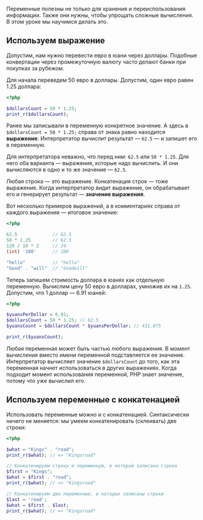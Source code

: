 Переменные полезны не только для хранения и переиспользования информации. Также они нужны, чтобы упрощать сложные вычисления. В этом уроке мы научимся делать это.

## Используем выражение

Допустим, нам нужно перевести евро в юани через доллары. Подобные конвертации через промежуточную валюту часто делают банки при покупках за рубежом.

Для начала переведем 50 евро в доллары. Допустим, один евро равен 1.25 доллара:

```php
<?php

$dollarsCount = 50 * 1.25;
print_r($dollarsCount);
```

Ранее мы записывали в переменную конкретное значение. А здесь в `$dollarsCount = 50 * 1.25;` справа от знака равно находится **выражение**. Интерпретатор вычислит результат — `62.5` — и запишет его в переменную.

Для интерпретатора неважно, что перед ним: `62.5` или `50 * 1.25`. Для него оба варианта — выражения, которые надо вычислить. И они вычисляются в одно и то же значение — `62.5`.

Любая строка — это выражение. Конкатенация строк — тоже выражение. Когда интерпретатор видит выражение, он обрабатывает его и генерирует результат — **значение выражения**.

Вот несколько примеров выражений, а в комментариях справа от каждого выражения — итоговое значение:

```php
<?php

62.5             // 62.5
50 * 1.25        // 62.5
120 / 10 * 2     // 24
(int) '100'      // 100

"hello"          // "hello"
"Good" . "will"  // "Goodwill"
```

Теперь запишем стоимость доллара в юанях как отдельную переменную. Вычислим цену 50 евро в долларах, умножив их на `1.25`. Допустим, что 1 доллар — 6.91 юаней:

```php
<?php

$yuansPerDollar = 6.91;
$dollarsCount = 50 * 1.25; // 62.5
$yuansCount = $dollarsCount * $yuansPerDollar; // 431.875

print_r($yuansCount);
```

Любая переменная может быть частью любого выражения. В момент вычисления вместо имени переменной подставляется ее значение. Интерпретатор вычисляет значение `$dollarsCount` до того, как эта переменная начнет использоваться в других выражениях. Когда подходит момент использования переменной, PHP знает значение, потому что уже вычислил его.

## Используем переменные с конкатенацией

Использовать переменные можно и с конкатенацией. Синтаксически ничего не меняется: мы умеем конкатенировать (склеивать) две строки:

```php
<?php

$what = "Kings" . "road";
print_r($what); // => "Kingsroad"

// Конкатенируем строку и переменную, в которой записана строка
$first = "Kings";
$what = $first . "road";
print_r($what); // => "Kingsroad"

// Конкатенируем две переменные, в которых записаны строки
$last = 'road';
$what = $first . $last;
print_r($what); // => "Kingsroad"
```
